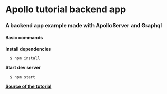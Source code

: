 # Apollo tutorial backend app

### A backend app example made with ApolloServer and Graphql


#### Basic commands

**Install dependencies**

```
  $ npm install
```

**Start dev server**

```
  $ npm start
```

**[Source of the tutorial](https://www.apollographql.com/docs/tutorial/introduction/)**